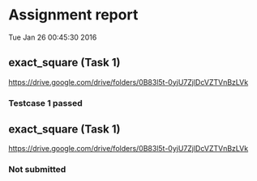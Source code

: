 # Assignment report
Tue Jan 26 00:45:30 2016
## exact_square (Task 1)
https://drive.google.com/drive/folders/0B83l5t-0yjU7ZjlDcVZTVnBzLVk

### Testcase 1 passed
## exact_square (Task 1)
https://drive.google.com/drive/folders/0B83l5t-0yjU7ZjlDcVZTVnBzLVk

### Not submitted
